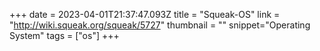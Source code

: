 +++
date = 2023-04-01T21:37:47.093Z
title = "Squeak-OS"
link = "http://wiki.squeak.org/squeak/5727"
thumbnail = ""
snippet="Operating System"
tags = ["os"]
+++
